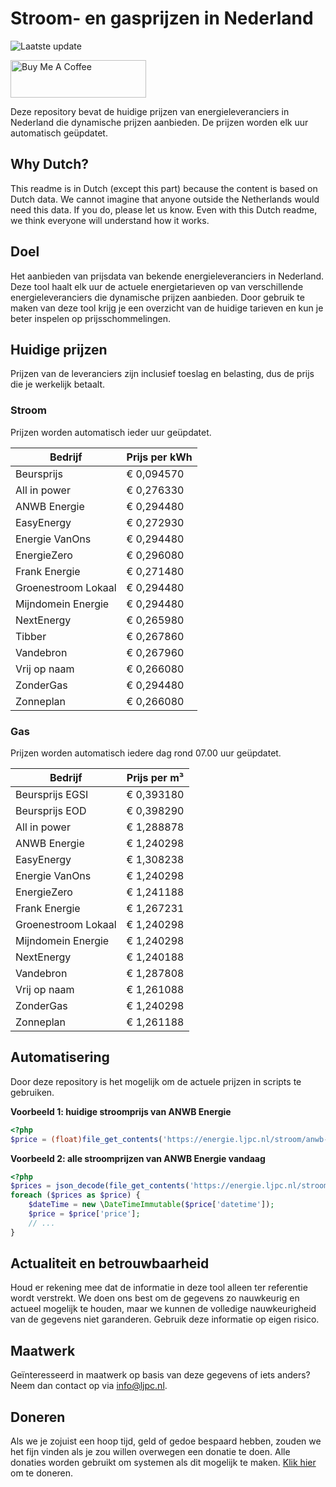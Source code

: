 # Stroom- en gasprijzen in Nederland

![Laatste update](https://img.shields.io/badge/laatste%20update-2024--10--05%2021%3A00%20CET-brightgreen)

<a href="https://www.buymeacoffee.com/Lars-" target="_blank"><img src="https://cdn.buymeacoffee.com/buttons/v2/default-orange.png" alt="Buy Me A Coffee" height="60" style="height: 60px !important;width: 217px !important;" ></a>

Deze repository bevat de huidige prijzen van energieleveranciers in Nederland die dynamische prijzen aanbieden. De prijzen worden elk uur automatisch geüpdatet.

## Why Dutch?

This readme is in Dutch (except this part) because the content is based on Dutch data. We cannot imagine that anyone outside the Netherlands would need this data. If you do, please let us know. Even with this Dutch readme, we think
everyone will understand how it works.

## Doel

Het aanbieden van prijsdata van bekende energieleveranciers in Nederland. Deze tool haalt elk uur de actuele energietarieven op van verschillende energieleveranciers die dynamische prijzen aanbieden. Door gebruik te maken van deze tool
krijg je een overzicht van de huidige tarieven en kun je beter inspelen op prijsschommelingen.

## Huidige prijzen

Prijzen van de leveranciers zijn inclusief toeslag en belasting, dus de prijs die je werkelijk betaalt.

### Stroom

Prijzen worden automatisch ieder uur geüpdatet.

 Bedrijf | Prijs per kWh 
---------|---------------
Beursprijs | € 0,094570
All in power | € 0,276330
ANWB Energie | € 0,294480
EasyEnergy | € 0,272930
Energie VanOns | € 0,294480
EnergieZero | € 0,296080
Frank Energie | € 0,271480
Groenestroom Lokaal | € 0,294480
Mijndomein Energie | € 0,294480
NextEnergy | € 0,265980
Tibber | € 0,267860
Vandebron | € 0,267960
Vrij op naam | € 0,266080
ZonderGas | € 0,294480
Zonneplan | € 0,266080


### Gas

Prijzen worden automatisch iedere dag rond 07.00 uur geüpdatet.

 Bedrijf | Prijs per m³ 
---------|--------------
Beursprijs EGSI | € 0,393180
Beursprijs EOD | € 0,398290
All in power | € 1,288878
ANWB Energie | € 1,240298
EasyEnergy | € 1,308238
Energie VanOns | € 1,240298
EnergieZero | € 1,241188
Frank Energie | € 1,267231
Groenestroom Lokaal | € 1,240298
Mijndomein Energie | € 1,240298
NextEnergy | € 1,240188
Vandebron | € 1,287808
Vrij op naam | € 1,261088
ZonderGas | € 1,240298
Zonneplan | € 1,261188


## Automatisering

Door deze repository is het mogelijk om de actuele prijzen in scripts te gebruiken.

**Voorbeeld 1: huidige stroomprijs van ANWB Energie**

```php
<?php
$price = (float)file_get_contents('https://energie.ljpc.nl/stroom/anwb-energie-nu.txt');

```

**Voorbeeld 2: alle stroomprijzen van ANWB Energie vandaag**

```php
<?php
$prices = json_decode(file_get_contents('https://energie.ljpc.nl/stroom/all-in-power-vandaag.json'),true);
foreach ($prices as $price) {
    $dateTime = new \DateTimeImmutable($price['datetime']);
    $price = $price['price'];
    // ...
}
```

## Actualiteit en betrouwbaarheid

Houd er rekening mee dat de informatie in deze tool alleen ter referentie wordt verstrekt. We doen ons best om de gegevens zo nauwkeurig en actueel mogelijk te houden, maar we kunnen de volledige nauwkeurigheid van de gegevens niet
garanderen. Gebruik deze informatie op eigen risico.

## Maatwerk

Geïnteresseerd in maatwerk op basis van deze gegevens of iets anders? Neem dan contact op
via [info@ljpc.nl](mailto:info@ljpc.nl?subject=Energie%20prijzen).

## Doneren

Als we je zojuist een hoop tijd, geld of gedoe bespaard hebben, zouden we het fijn vinden als je zou willen overwegen een
donatie te doen. Alle donaties worden gebruikt om systemen als dit mogelijk te
maken. [Klik hier](https://www.buymeacoffee.com/Lars-) om te doneren.
